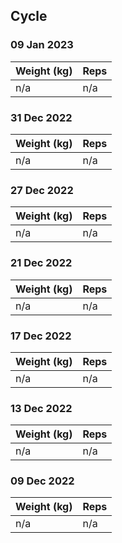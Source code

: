## Cycle

### 09 Jan 2023

| Weight (kg) | Reps |
| ----------- | ---- |
| n/a | n/a |

### 31 Dec 2022

| Weight (kg) | Reps |
| ----------- | ---- |
| n/a | n/a |

### 27 Dec 2022

| Weight (kg) | Reps |
| ----------- | ---- |
| n/a | n/a |

### 21 Dec 2022

| Weight (kg) | Reps |
| ----------- | ---- |
| n/a | n/a |

### 17 Dec 2022

| Weight (kg) | Reps |
| ----------- | ---- |
| n/a | n/a |

### 13 Dec 2022

| Weight (kg) | Reps |
| ----------- | ---- |
| n/a | n/a |

### 09 Dec 2022

| Weight (kg) | Reps |
| ----------- | ---- |
| n/a | n/a |
